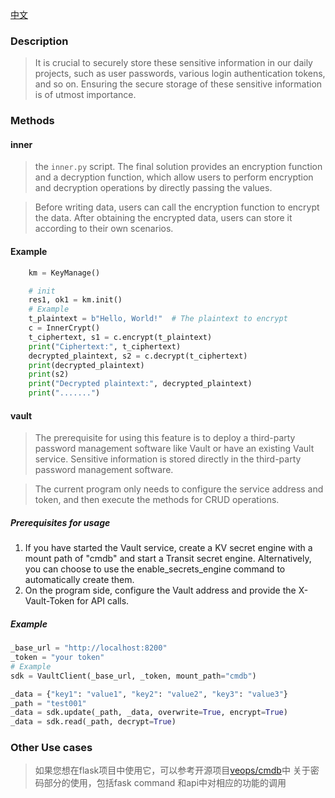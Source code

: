 [中文](README.md)
### Description
> It is crucial to securely store these sensitive information in our daily projects, 
> such as user passwords, various login authentication tokens, and so on. Ensuring 
> the secure storage of these sensitive information is of utmost importance.

### Methods
#### inner
> the `inner.py` script. The final solution provides an encryption function and 
> a decryption function, which allow users to perform encryption and decryption 
> operations by directly passing the values. 

> Before writing data, users can call the encryption function to encrypt the data. 
> After obtaining the encrypted data, users can store it according to their own scenarios.

#### Example
```python
    km = KeyManage()

    # init
    res1, ok1 = km.init()
    # Example
    t_plaintext = b"Hello, World!"  # The plaintext to encrypt
    c = InnerCrypt()
    t_ciphertext, s1 = c.encrypt(t_plaintext)
    print("Ciphertext:", t_ciphertext)
    decrypted_plaintext, s2 = c.decrypt(t_ciphertext)
    print(decrypted_plaintext)
    print(s2)
    print("Decrypted plaintext:", decrypted_plaintext)
    print(".......")
```

#### vault
> The prerequisite for using this feature is to deploy a third-party 
> password management software like Vault or have an existing Vault service.
> Sensitive information is stored directly in the third-party password 
> management software. 

> The current program only needs to configure the service address and token, 
> and then execute the methods for CRUD operations.

##### Prerequisites for usage
1. If you have started the Vault service, create a KV secret engine with a mount path of "cmdb" and start a Transit secret engine. Alternatively, you can choose to use the enable_secrets_engine command to automatically create them.
2. On the program side, configure the Vault address and provide the X-Vault-Token for API calls.

##### Example
```python
_base_url = "http://localhost:8200"
_token = "your token"
# Example
sdk = VaultClient(_base_url, _token, mount_path="cmdb")

_data = {"key1": "value1", "key2": "value2", "key3": "value3"}
_path = "test001"
_data = sdk.update(_path, _data, overwrite=True, encrypt=True)
_data = sdk.read(_path, decrypt=True)
```

### Other Use cases
> 如果您想在flask项目中使用它，可以参考开源项目[veops/cmdb](http://github.com/veops/cmdb)中
> 关于密码部分的使用，包括fask command 和api中对相应的功能的调用